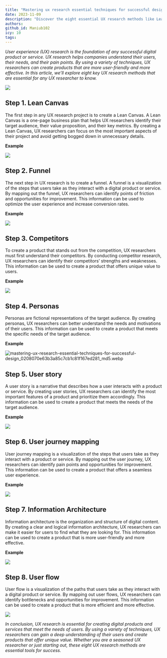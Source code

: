 ```yaml
---
title: "Mastering ux research essential techniques for successful design"
date: 2023-11-09
description: "Discover the eight essential UX research methods like Lean Canvas, user journey mapping, and competitor analysis to create user-friendly digital products that meet real user needs effectively."
authors:
github_id: Maniub102
icy: 10
tags:
---
```


_User experience (UX) research is the foundation of any successful digital product or service. UX research helps companies understand their users, their needs, and their pain points. By using a variety of techniques, UX researchers can create products that are more user-friendly and more effective. In this article, we’ll explore eight key UX research methods that are essential for any UX researcher to know._

![](assets/mastering-ux-research---essential-techniques-for-successful-design_27df284cb1c26dd5751191b083bf5ea1_md5.webp)

## Step 1. Lean Canvas

The first step in any UX research project is to create a Lean Canvas. A Lean Canvas is a one-page business plan that helps UX researchers identify their target audience, their value proposition, and their key metrics. By creating a Lean Canvas, UX researchers can focus on the most important aspects of their project and avoid getting bogged down in unnecessary details.

**Example**

![](assets/mastering-ux-research---essential-techniques-for-successful-design_1ebb082a46878510c4f8d61f57863326_md5.webp)

## Step 2. Funnel

The next step in UX research is to create a funnel. A funnel is a visualization of the steps that users take as they interact with a digital product or service. By mapping out the funnel, UX researchers can identify points of friction and opportunities for improvement. This information can be used to optimize the user experience and increase conversion rates.

**Example**

![](assets/mastering-ux-research---essential-techniques-for-successful-design_93fdf71373692341ebe3a9100b702de8_md5.webp)

## Step 3. Competitors

To create a product that stands out from the competition, UX researchers must first understand their competitors. By conducting competitor research, UX researchers can identify their competitors’ strengths and weaknesses. This information can be used to create a product that offers unique value to users.

**Example**

![](assets/mastering-ux-research---essential-techniques-for-successful-design_0208070e63b3a85c7cb1c81f167ed281_md5.webp)

## Step 4. Personas

Personas are fictional representations of the target audience. By creating personas, UX researchers can better understand the needs and motivations of their users. This information can be used to create a product that meets the specific needs of the target audience.

**Example**

![mastering-ux-research-essential-techniques-for-successful-design_0208070e63b3a85c7cb1c81f167ed281_md5.webp]()

## Step 5. User story

A user story is a narrative that describes how a user interacts with a product or service. By creating user stories, UX researchers can identify the most important features of a product and prioritize them accordingly. This information can be used to create a product that meets the needs of the target audience.

**Example**

![](assets/mastering-ux-research---essential-techniques-for-successful-design_caa63d23606627da1c84bfd79de1eafd_md5.webp)

## Step 6. User journey mapping

User journey mapping is a visualization of the steps that users take as they interact with a product or service. By mapping out the user journey, UX researchers can identify pain points and opportunities for improvement. This information can be used to create a product that offers a seamless user experience.

**Example**

![](assets/mastering-ux-research---essential-techniques-for-successful-design_e10e65c48fa960ee6221e66bf0aa80fa_md5.webp)

## Step 7. Information Architecture

Information architecture is the organization and structure of digital content. By creating a clear and logical information architecture, UX researchers can make it easier for users to find what they are looking for. This information can be used to create a product that is more user-friendly and more effective.

**Example**

![](assets/mastering-ux-research---essential-techniques-for-successful-design_2b82952491d62b6ee30d7a310d78d9d9_md5.webp)

## Step 8. User flow

User flow is a visualization of the paths that users take as they interact with a digital product or service. By mapping out user flows, UX researchers can identify bottlenecks and opportunities for improvement. This information can be used to create a product that is more efficient and more effective.

![](assets/mastering-ux-research---essential-techniques-for-successful-design_0263e564347de20cc7d75fafafb3c7d8_md5.webp)

_In conclusion, UX research is essential for creating digital products and services that meet the needs of users. By using a variety of techniques, UX researchers can gain a deep understanding of their users and create products that offer unique value. Whether you are a seasoned UX researcher or just starting out, these eight UX research methods are essential tools for success._
